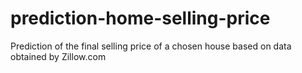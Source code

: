 # prediction-home-selling-price
Prediction of the final selling price of a chosen house based on data obtained by Zillow.com
